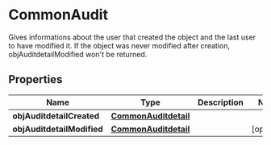 

# CommonAudit

Gives informations about the user that created the object and the last user to have modified it.  If the object was never modified after creation, objAuditdetailModified won't be returned. 

## Properties

| Name | Type | Description | Notes |
|------------ | ------------- | ------------- | -------------|
|**objAuditdetailCreated** | [**CommonAuditdetail**](CommonAuditdetail.md) |  |  |
|**objAuditdetailModified** | [**CommonAuditdetail**](CommonAuditdetail.md) |  |  [optional] |



